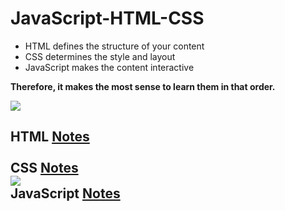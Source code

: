 # JavaScript-HTML-CSS

- HTML defines the structure of your content
- CSS determines the style and layout 
- JavaScript makes the content interactive 

**Therefore, it makes the most sense to learn them in that order.**

![](https://www.freshersnow.com/wp-content/uploads/2023/02/HTML-vs-CSS.webp)

## HTML [Notes](https://github.com/Multi-Site-App-Dev/JavaScript-HTML-CSS/tree/main/ui) <br> <br> CSS [Notes](https://github.com/Multi-Site-App-Dev/JavaScript-HTML-CSS/blob/main/ui/intro-css.md) <br> ![](https://d2i2xyh28mr8fx.cloudfront.net/wp-content/uploads/2023/01/26131328/HTML-vs-CSS-vs-JavaScript.png)<br> JavaScript [Notes](https://github.com/Multi-Site-App-Dev/JavaScript-HTML-CSS/tree/main/javascript)


